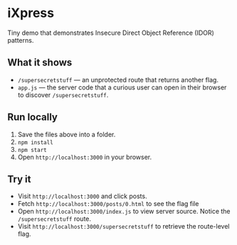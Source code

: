 # iXpress

Tiny demo that demonstrates Insecure Direct Object Reference (IDOR) patterns.

## What it shows
- `/supersecretstuff` — an unprotected route that returns another flag.
- `app.js` — the server code that a curious user can open in their browser to discover `/supersecretstuff`.

## Run locally
1. Save the files above into a folder.
2. `npm install`
3. `npm start`
4. Open `http://localhost:3000` in your browser.

## Try it
- Visit `http://localhost:3000` and click posts.
- Fetch `http://localhost:3000/posts/0.html` to see the flag file
- Open `http://localhost:3000/index.js` to view server source. Notice the `/supersecretstuff` route.
- Visit `http://localhost:3000/supersecretstuff` to retrieve the route-level flag.
